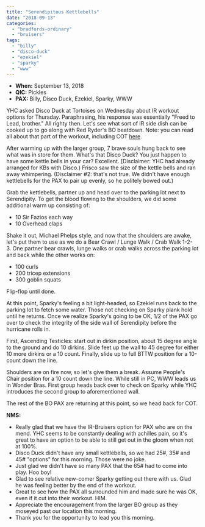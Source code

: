 ```yaml
---
title: "Serendipitous Kettlebells"
date: "2018-09-13"
categories: 
  - "bradfords-ordinary"
  - "bruisers"
tags: 
  - "billy"
  - "disco-duck"
  - "ezekiel"
  - "sparky"
  - "www"
---
```


- **When:** September 13, 2018
- **QIC:** Pickles
- **PAX:** Billy, Disco Duck, Ezekiel, Sparky, WWW

YHC asked Disco Duck at Tortoises on Wednesday about IR workout options for Thursday. Paraphrasing, his response was essentially "Freed to Lead, brother." All righty then. Let's see what sort of IR side dish can be cooked up to go along with Red Ryder's BO beatdown. Note: you can read all about that part of the workout, including COT [here](https://f3carpex.com/2018/09/13/youre-so-extra/).

After warming up with the larger group, 7 brave souls hung back to see what was in store for them. What's that Disco Duck? You just happen to have some kettle bells in your car? Excellent. \[Disclaimer: YHC had already arranged for KBs with Disco.) Frisco saw the size of the kettle bells and ran away whimpering. (Disclaimer #2: that's not true. We didn't have enough kettlebells for the PAX to pair up evenly, so he politely bowed out.)

Grab the kettlebells, partner up and head over to the parking lot next to Serendipity. To get the blood flowing to the shoulders, we did some additional warm up consisting of:

- 10 Sir Fazios each way
- 10 Overhead claps

Shake it out, Michael Phelps style, and now that the shoulders are awake, let's put them to use as we do a Bear Crawl / Lunge Walk / Crab Walk 1-2-3. One partner bear crawls, lunge walks or crab walks across the parking lot and back while the other works on:

- 100 curls
- 200 tricep extensions
- 300 goblin squats

Flip-flop until done.

At this point, Sparky's feeling a bit light-headed, so Ezekiel runs back to the parking lot to fetch some water. Those not checking on Sparky plank hold until he returns. Once we realize Sparky's going to be OK, 1/2 of the PAX go over to check the integrity of the side wall of Serendipity before the hurricane rolls in.

First, Ascending Testicles: start out in dirkin position, about 15 degree angle to the ground and do 10 dirkins. Slide feet up the wall to 45 degree for either 10 more dirkins or a 10 count. Finally, slide up to full BTTW position for a 10-count down the line.

Shoulders are on fire now, so let's give them a break. Assume People's Chair position for a 10 count down the line. While still in PC, WWW leads us in Wonder Bras. First group heads back over to check on Sparky while YHC introduces the second group to aforementioned wall.

The rest of the BO PAX are returning at this point, so we head back for COT.

**NMS:**

- Really glad that we have the IR-Bruisers option for PAX who are on the mend. YHC seems to be constantly dealing with achilles pain, so it's great to have an option to be able to still get out in the gloom when not at 100%.
- Disco Duck didn't have any small kettlebells, so we had 25#, 35# and 45# "options" for this morning. Those were no joke.
- Just glad we didn't have so many PAX that the 65# had to come into play. Hoo boy!
- Glad to see relative new-comer Sparky getting out there with us. Glad he was feeling better by the end of the workout.
- Great to see how the PAX all surrounded him and made sure he was OK, even if it cut into their workout. HIM.
- Appreciate the encouragement from the larger BO group as they moseyed past our location this morning.
- Thank you for the opportunity to lead you this morning.
